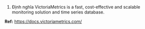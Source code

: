 1. Định nghĩa
VictoriaMetrics is a fast, cost-effective and scalable monitoring solution and time series database.

**Ref:**
https://docs.victoriametrics.com/